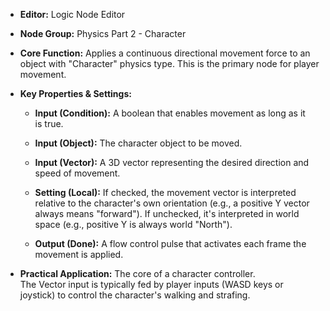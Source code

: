 - **Editor:** Logic Node Editor
    
- **Node Group:** Physics Part 2 - Character
    
- **Core Function:** Applies a continuous directional movement force to an object with "Character" physics type. This is the primary node for player movement.
    
- **Key Properties & Settings:**
    
    - **Input (Condition):** A boolean that enables movement as long as it is true.
        
    - **Input (Object):** The character object to be moved.
        
    - **Input (Vector):** A 3D vector representing the desired direction and speed of movement.
        
    - **Setting (Local):** If checked, the movement vector is interpreted relative to the character's own orientation (e.g., a positive Y vector always means "forward"). If unchecked, it's interpreted in world space (e.g., positive Y is always world "North").
        
    - **Output (Done):** A flow control pulse that activates each frame the movement is applied.
        
- **Practical Application:** The core of a character controller. The Vector input is typically fed by player inputs (WASD keys or joystick) to control the character's walking and strafing.